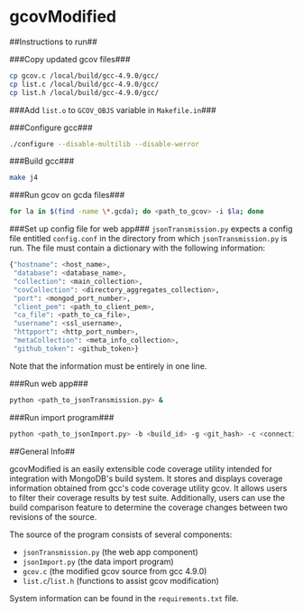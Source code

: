 gcovModified
============

##Instructions to run##

###Copy updated gcov files###

```bash
cp gcov.c /local/build/gcc-4.9.0/gcc/
cp list.c /local/build/gcc-4.9.0/gcc/
cp list.h /local/build/gcc-4.9.0/gcc/
```

###Add `list.o` to `GCOV_OBJS` variable in `Makefile.in`###

###Configure gcc###

```bash
./configure --disable-multilib --disable-werror
```

###Build gcc###

```bash
make j4
```

###Run gcov on gcda files###

```bash
for la in $(find -name \*.gcda); do <path_to_gcov> -i $la; done
```

###Set up config file for web app###
`jsonTransmission.py` expects a config file entitled `config.conf` 
in the directory from which `jsonTransmission.py` is run.
The file must contain a dictionary with the following information:

```python
{"hostname": <host_name>, 
 "database": <database_name>, 
 "collection": <main_collection>, 
 "covCollection": <directory_aggregates_collection>, 
 "port": <mongod_port_number>, 
 "client_pem": <path_to_client_pem>, 
 "ca_file": <path_to_ca_file>, 
 "username": <ssl_username>, 
 "httpport": <http_port_number>, 
 "metaCollection": <meta_info_collection>, 
 "github_token": <github_token>}
```

Note that the information must be entirely in one line.

###Run web app###
```bash
python <path_to_jsonTransmission.py> &
```

###Run import program###
```bash
python <path_to_jsonImport.py> -b <build_id> -g <git_hash> -c <connection_url> -t <test_name> -a <branch_name> -p <platform_name> -r <root_directory> -d <build_date>
```

##General Info##

gcovModified is an easily extensible code coverage utility intended for integration with MongoDB's 
build system. It stores and displays coverage information obtained from gcc's code coverage utility
gcov. It allows users to filter their coverage results by test suite. Additionally, users can use
the build comparison feature to determine the coverage changes between two revisions of the source.

The source of the program consists of several components:
* `jsonTransmission.py` (the web app component)
* `jsonImport.py` (the data import program)
* `gcov.c` (the modified gcov source from gcc 4.9.0)
* `list.c`/`list.h` (functions to assist gcov modification)

System information can be found in the `requirements.txt` file.
